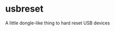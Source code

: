 
# usbreset

A little dongle-like thing to hard reset USB devices

<!-- vim: set conceallevel=2 et ts=2 sw=2: -->

